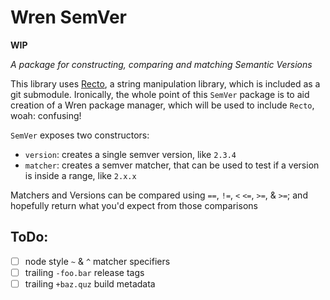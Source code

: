 # Wren SemVer

__WIP__

_A package for constructing, comparing and matching Semantic Versions_

This library uses [Recto](https://github.com/BrianOtto/Recto), a string manipulation library, which is included as a git submodule. Ironically, the whole point of this `SemVer` package is to aid creation of a Wren package manager, which will be used to include `Recto`, woah: confusing!

`SemVer` exposes two constructors:

+ `version`: creates a single semver version, like `2.3.4`
+ `matcher`: creates a semver matcher, that can be used to test if a version is inside a range, like `2.x.x`

Matchers and Versions can be compared using `==`, `!=`, `<` `<=`, `>=`, & `>=`; and hopefully return what you'd expect from those comparisons

## ToDo:

+ [ ] node style `~` & `^` matcher specifiers
+ [ ] trailing `-foo.bar` release tags
+ [ ] trailing `+baz.quz` build metadata
